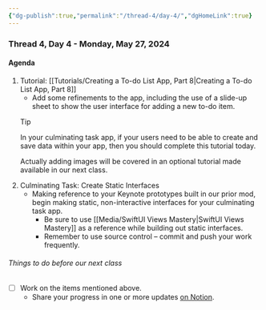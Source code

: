 ```yaml
---
{"dg-publish":true,"permalink":"/thread-4/day-4/","dgHomeLink":true}
---
```


### Thread 4, Day 4 - Monday, May 27, 2024
#### Agenda

1. Tutorial: [[Tutorials/Creating a To-do List App, Part 8\|Creating a To-do List App, Part 8]]
	- Add some refinements to the app, including the use of a slide-up sheet to show the user interface for adding a new to-do item.
	> [!TIP]
	> 
	> In your culminating task app, if your users need to be able to create and save data within your app, then you should complete this tutorial today.
	> 
	> Actually adding images will be covered in an optional tutorial made available in our next class.
1. Culminating Task: Create Static Interfaces
	- Making reference to your Keynote prototypes built in our prior mod, begin making static, non-interactive interfaces for your culminating task app.
		- Be sure to use [[Media/SwiftUI Views Mastery\|SwiftUI Views Mastery]] as a reference while building out static interfaces.
		- Remember to use source control – commit and push your work frequently.

###### Things to do before our next class
- [ ] Work on the items mentioned above.
	- Share your progress in one or more updates [on Notion](https://notion.so).